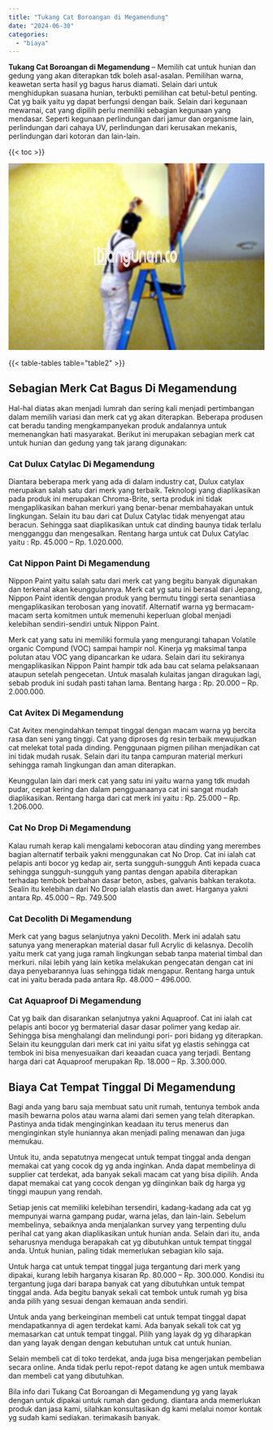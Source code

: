 ```yaml
---
title: "Tukang Cat Boroangan di Megamendung"
date: "2024-06-30"
categories: 
  - "biaya"
---
```


**Tukang Cat Boroangan di Megamendung** – Memilih cat untuk hunian dan gedung yang akan diterapkan tdk boleh asal-asalan. Pemilihan warna, keawetan serta hasil yg bagus harus diamati. Selain dari untuk menghidupkan suasana hunian, terbukti pemilihan cat betul-betul penting. Cat yg baik yaitu yg dapat berfungsi dengan baik. Selain dari kegunaan mewarnai, cat yang dipilih perlu memiliki sebagian kegunaan yang mendasar. Seperti kegunaan perlindungan dari jamur dan organisme lain, perlindungan dari cahaya UV, perlindungan dari kerusakan mekanis, perlindungan dari kotoran dan lain-lain.

{{< toc >}}

![Tukang Cat Boroangan di Megamendung](/images/jasa-cat-murah25.png)

{{< table-tables table="table2" >}}

## Sebagian Merk Cat Bagus Di Megamendung

Hal-hal diatas akan menjadi lumrah dan sering kali menjadi pertimbangan dalam memilih variasi dan merk cat yg akan diterapkan. Beberapa produsen cat beradu tanding mengkampanyekan produk andalannya untuk memenangkan hati masyarakat. Berikut ini merupakan sebagian merk cat untuk hunian dan gedung yang tak jarang digunakan:

### Cat Dulux Catylac Di Megamendung

Diantara beberapa merk yang ada di dalam industry cat, Dulux catylax merupakan salah satu dari merk yang terbaik. Teknologi yang diaplikasikan pada produk ini merupakan Chroma-Brite, serta produk ini tidak mengaplikasikan bahan merkuri yang benar-benar membahayakan untuk lingkungan. Selain itu bau dari cat Dulux Catylac tidak menyengat atau beracun. Sehingga saat diaplikasikan untuk cat dinding baunya tidak terlalu mengganggu dan mengesalkan. Rentang harga untuk cat Dulux Catylac yaitu : Rp. 45.000 – Rp. 1.020.000.

### Cat Nippon Paint Di Megamendung

Nippon Paint yaitu salah satu dari merk cat yang begitu banyak digunakan dan terkenal akan keunggulannya. Merk cat yg satu ini berasal dari Jepang, Nippon Paint identik dengan produk yang bermutu tinggi serta senantiasa mengaplikasikan terobosan yang inovatif. Alternatif warna yg bermacam-macam serta komitmen untuk memenuhi keperluan global menjadi kelebihan sendiri-sendiri untuk Nippon Paint.

Merk cat yang satu ini memiliki formula yang mengurangi tahapan Volatile organic Compund (VOC) sampai hampir nol. Kinerja yg maksimal tanpa polutan atau VOC yang dipancarkan ke udara. Selain dari itu sekiranya mengaplikasikan Nippon Paint hampir tdk ada bau cat selama pelaksanaan ataupun setelah pengecetan. Untuk masalah kulaitas jangan diragukan lagi, sebab produk ini sudah pasti tahan lama. Bentang harga : Rp. 20.000 – Rp. 2.000.000.

### Cat Avitex Di Megamendung

Cat Avitex mengindahkan tempat tinggal dengan macam warna yg bercita rasa dan seni yang tinggi. Cat yang diproses dg resin terbaik mewujudkan cat melekat total pada dinding. Penggunaan pigmen pilihan menjadikan cat ini tidak mudah rusak. Selain dari itu tanpa campuran material merkuri sehingga ramah lingkungan dan aman diterapkan.

Keunggulan lain dari merk cat yang satu ini yaitu warna yang tdk mudah pudar, cepat kering dan dalam pengguanaanya cat ini sangat mudah diaplikasikan. Rentang harga dari cat merk ini yaitu : Rp. 25.000 – Rp. 1.206.000.

### Cat No Drop Di Megamendung

Kalau rumah kerap kali mengalami kebocoran atau dinding yang merembes bagian alternatif terbaik yakni menggunakan cat No Drop. Cat ini ialah cat pelapis anti bocor yg kedap air, serta sungguh-sungguh Anti kepada cuaca sehingga sungguh-sungguh yang pantas dengan apabila diterapkan terhadap tembok berbahan dasar beton, asbes, galvanis bahkan terakota. Sealin itu kelebihan dari No Drop ialah elastis dan awet. Harganya yakni antara Rp. 45.000 – Rp. 749.500

### Cat Decolith Di Megamendung

Merk cat yang bagus selanjutnya yakni Decolith. Merk ini adalah satu satunya yang menerapkan material dasar full Acrylic di kelasnya. Decolih yaitu merk cat yang juga ramah lingkungan sebab tanpa material timbal dan merkuri. nilai lebih yang lain ketika melakukan pengecatan dengan cat ini daya penyebarannya luas sehingga tidak mengapur. Rentang harga untuk cat ini yaitu berada pada antara Rp. 48.000 – 496.000.

### Cat Aquaproof Di Megamendung

Cat yg baik dan disarankan selanjutnya yakni Aquaproof. Cat ini ialah cat pelapis anti bocor yg bermaterial dasar dasar polimer yang kedap air. Sehingga bisa menghalangi dan melindungi pori- pori bidang yg diterapkan. Selain itu keunggulan dari merk cat ini yaitu sifat yg elastis sehingga cat tembok ini bisa menyesuaikan dari keaadan cuaca yang terjadi. Bentang harga dari cat Aquaproof merupakan Rp. 18.000 – Rp. 3.300.000.

## Biaya Cat Tempat Tinggal Di Megamendung

Bagi anda yang baru saja membuat satu unit rumah, tentunya tembok anda masih bewarna polos atau warna alami dari semen yang telah diterapkan. Pastinya anda tidak menginginkan keadaan itu terus menerus dan menginginkan style huniannya akan menjadi paling menawan dan juga memukau.

Untuk itu, anda sepatutnya mengecat untuk tempat tinggal anda dengan memakai cat yang cocok dg yg anda inginkan. Anda dapat membelinya di supplier cat terdekat, ada banyak sekali macam cat yang bisa dipilih. Anda dapat memakai cat yang cocok dengan yg diinginkan baik dg harga yg tinggi maupun yang rendah.

Setiap jenis cat memiliki kelebihan tersendiri, kadang-kadang ada cat yg mempunyai warna gampang pudar, warna jelas, dan lain-lain. Sebelum membelinya, sebaiknya anda menjalankan survey yang terpenting dulu perihal cat yang akan diaplikasikan untuk hunian anda. Selain dari itu, anda seharusnya menduga berapakah cat yg dibutuhkan untuk tempat tinggal anda. Untuk hunian, paling tidak memerlukan sebagian kilo saja.

Untuk harga cat untuk tempat tinggal juga tergantung dari merk yang dipakai, kurang lebih harganya kisaran Rp. 80.000 – Rp. 300.000. Kondisi itu tergantung juga dari barapa banyak cat yang dibutuhkan untuk tempat tinggal anda. Ada begitu banyak sekali cat tembok untuk rumah yg bisa anda pilih yang sesuai dengan kemauan anda sendiri.

Untuk anda yang berkeinginan membeli cat untuk tempat tinggal dapat mendapatkannya di agen terdekat kami. Ada banyak sekali tok cat yg memasarkan cat untuk tempat tinggal. Pilih yang layak dg yg diharapkan dan yang layak dengan dengan kebutuhan untuk cat untuk hunian.

Selain membeli cat di toko terdekat, anda juga bisa mengerjakan pembelian secara online. Anda tidak perlu repot-repot datang ke agen untuk membawa dan membeli cat yang dibutuhkan.

Bila info dari Tukang Cat Boroangan di Megamendung yg yang layak dengan untuk dipakai untuk rumah dan gedung. diantara anda memerlukan produk dan jasa kami, silahkan konsultasikan dg kami melalui nomor kontak yg sudah kami sediakan. terimakasih banyak.
